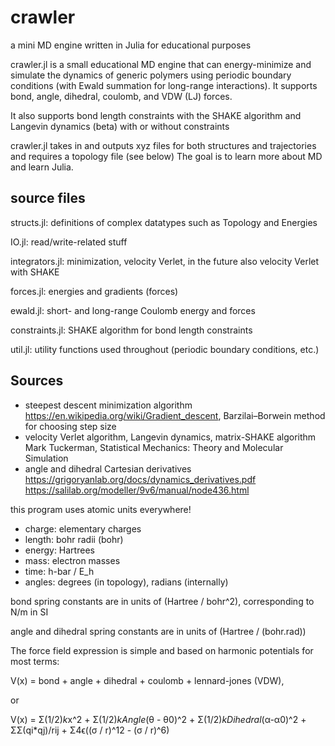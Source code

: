 # crawler
a mini MD engine written in Julia for educational purposes

crawler.jl is a small educational MD engine that can energy-minimize and simulate the dynamics of generic polymers using periodic boundary conditions (with Ewald summation for long-range interactions). It supports bond, angle, dihedral, coulomb, and VDW (LJ) forces.

It also supports bond length constraints with the SHAKE algorithm and Langevin dynamics (beta) with or without constraints

crawler.jl takes in and outputs xyz files for both structures and trajectories and requires a topology file (see below)
The goal is to learn more about MD and learn Julia.

## source files
structs.jl: definitions of complex datatypes such as Topology and Energies

IO.jl: read/write-related stuff

integrators.jl: minimization, velocity Verlet, in the future also velocity Verlet with SHAKE

forces.jl: energies and gradients (forces)

ewald.jl: short- and long-range Coulomb energy and forces

constraints.jl: SHAKE algorithm for bond length constraints

util.jl: utility functions used throughout (periodic boundary conditions, etc.)

## Sources
- steepest descent minimization algorithm
	https://en.wikipedia.org/wiki/Gradient_descent, Barzilai–Borwein method for choosing step size
- velocity Verlet algorithm, Langevin dynamics, matrix-SHAKE algorithm
	Mark Tuckerman, Statistical Mechanics: Theory and Molecular Simulation
- angle and dihedral Cartesian derivatives
	https://grigoryanlab.org/docs/dynamics_derivatives.pdf
	https://salilab.org/modeller/9v6/manual/node436.html

this program uses atomic units everywhere!

- charge: elementary charges
- length: bohr radii (bohr)
- energy: Hartrees
- mass: electron masses
- time: h-bar / E_h
- angles: degrees (in topology), radians (internally)

bond spring constants are in units of (Hartree / bohr^2), corresponding to N/m in SI

angle and dihedral spring constants are in units of (Hartree / (bohr.rad))

The force field expression is simple and based on harmonic potentials for most terms:

V(x) = bond + angle + dihedral + coulomb + lennard-jones (VDW),

or

V(x) = Σ(1/2)*k*x^2 + Σ(1/2)*kAngle*(θ - θ0)^2 + Σ(1/2)*kDihedral*(α-α0)^2 + ΣΣ(qi*qj)/rij + Σ4ϵ((σ / r)^12 - (σ / r)^6)
